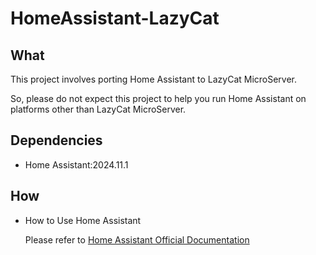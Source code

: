 # HomeAssistant-LazyCat

## What

This project involves porting Home Assistant to LazyCat MicroServer. 

So, please do not expect this project to help you run Home Assistant on platforms other than LazyCat MicroServer. 

## Dependencies

- Home Assistant:2024.11.1

## How

- How to Use Home Assistant

    Please refer to [Home Assistant Official Documentation](https://www.home-assistant.io/getting-started/onboarding/)
